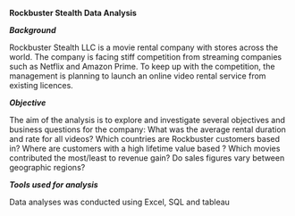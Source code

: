 **Rockbuster Stealth Data Analysis**

***Background*** 

Rockbuster Stealth LLC is a movie rental company with stores across the world. The company is facing stiff competition from streaming companies such as Netflix and Amazon Prime. To keep up with the competition, the management  is planning to launch an  online video rental service  from existing licences.

***Objective***

The aim of the analysis is to explore and investigate several objectives and business questions for the company:
What was the average rental duration and rate for all videos?
Which countries are Rockbuster customers based in?
Where are customers with a high lifetime value based ?
Which movies contributed the most/least to revenue gain?
Do sales figures vary between geographic regions?

***Tools used for analysis***

Data analyses was conducted using Excel, SQL and tableau
